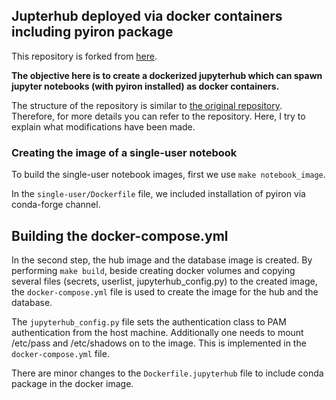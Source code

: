 ## Jupterhub deployed via docker containers including pyiron package
This repository is forked from <a href="https://github.com/jupyterhub/jupyterhub-deploy-docker">here</a>.

**The objective here is to create a dockerized jupyterhub which can spawn jupyter notebooks (with pyiron installed) as docker containers.**

The structure of the repository is similar to <a href="https://github.com/jupyterhub/jupyterhub-deploy-docker">the original repository</a>. Therefore, for more details you can refer to the repository. Here, I try to explain what modifications have been made.

### Creating the image of a single-user notebook 
To build the single-user notebook images, first we use `make notebook_image`. 

In the `single-user/Dockerfile` file, we included installation of pyiron via conda-forge channel.

## Building the docker-compose.yml
In the second step, the hub image and the database image is created. By performing `make build`, beside creating docker volumes and copying several files (secrets, userlist, jupyterhub_config.py) to the created image, the `docker-compose.yml` file is used to create the image for the hub and the database.

The `jupyterhub_config.py` file sets the authentication class to PAM authentication from the host machine. Additionally one needs to mount /etc/pass and /etc/shadows on to the image. This is implemented in the `docker-compose.yml` file.

There are minor changes to the `Dockerfile.jupyterhub` file to include conda package in the docker image.
